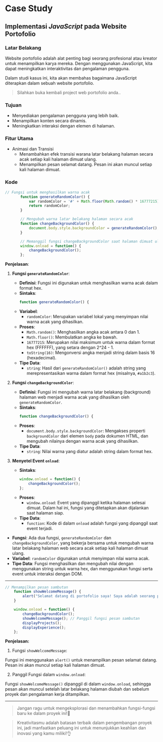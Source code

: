 # Case Study

## Implementasi *JavaScript* pada Website Portofolio

### Latar Belakang

Website portofolio adalah alat penting bagi seorang profesional atau kreator untuk menampilkan karya mereka. Dengan menggunakan JavaScript, kita dapat meningkatkan interaktivitas dan pengalaman pengguna.

Dalam studi kasus ini, kita akan membahas bagaimana JavaScript diterapkan dalam sebuah website portofolio.

> Silahkan buka kembali project web portofolio anda..

### Tujuan

+ Menyediakan pengalaman pengguna yang lebih baik.
+ Menampilkan konten secara dinamis.
+ Meningkatkan interaksi dengan elemen di halaman.

### Fitur Utama

- Animasi dan Transisi
   + Menambahkan efek transisi warana latar belakang halaman secara acak setiap kali halaman dimuat ulang.
   + Menampilkan pesan selamat datang. Pesan ini akan muncul setiap kali halaman dimuat.

### Kode 

 ```javascript
 // Fungsi untuk menghasilkan warna acak
        function generateRandomColor() {
            var randomColor = '#' + Math.floor(Math.random() * 16777215).toString(16);
            return randomColor;
        }

        // Mengubah warna latar belakang halaman secara acak
        function changeBackgroundColor() {
            document.body.style.backgroundColor = generateRandomColor();
        }

        // Memanggil fungsi changeBackgroundColor saat halaman dimuat ulang
        window.onload = function() {
            changeBackgroundColor();
        };
 ```
**Penjelasan**:

1. **Fungsi `generateRandomColor`**:
   - **Definisi**: Fungsi ini digunakan untuk menghasilkan warna acak dalam format hex.
   - **Sintaks**:
     ```javascript
     function generateRandomColor() {
     ```
   - **Variabel**:
     - `randomColor`: Merupakan variabel lokal yang menyimpan nilai warna acak yang dihasilkan.
   - **Proses**:
     - `Math.random()`: Menghasilkan angka acak antara 0 dan 1.
     - `Math.floor()`: Membulatkan angka ke bawah.
     - `16777215`: Merupakan nilai maksimum untuk warna dalam format hex (FFFFFF), yang setara dengan 2^24 - 1.
     - `toString(16)`: Mengonversi angka menjadi string dalam basis 16 (hexadecimal).
   - **Tipe Data**: 
     - `string`: Hasil dari `generateRandomColor()` adalah string yang merepresentasikan warna dalam format hex (misalnya, `#a1b2c3`).

2. **Fungsi `changeBackgroundColor`**:
   - **Definisi**: Fungsi ini mengubah warna latar belakang (background) halaman web menjadi warna acak yang dihasilkan oleh `generateRandomColor`.
   - **Sintaks**:
     ```javascript
     function changeBackgroundColor() {
     ```
   - **Proses**:
     - `document.body.style.backgroundColor`: Mengakses properti `backgroundColor` dari elemen `body` pada dokumen HTML, dan mengubah nilainya dengan warna acak yang dihasilkan.
   - **Tipe Data**:
     - `string`: Nilai warna yang diatur adalah string dalam format hex.

3. **Menyetel Event `onload`**:
   - **Sintaks**:
     ```javascript
     window.onload = function() {
         changeBackgroundColor();
     };
     ```
   - **Proses**:
     - `window.onload`: Event yang dipanggil ketika halaman selesai dimuat. Dalam hal ini, fungsi yang ditetapkan akan dijalankan saat halaman siap.
   - **Tipe Data**:
     - `function`: Kode di dalam `onload` adalah fungsi yang dipanggil saat event terjadi.

- **Fungsi**: Ada dua fungsi, `generateRandomColor` dan `changeBackgroundColor`, yang bekerja bersama untuk mengubah warna latar belakang halaman web secara acak setiap kali halaman dimuat ulang.
- **Variabel**: `randomColor` digunakan untuk menyimpan nilai warna acak.
- **Tipe Data**: Fungsi menghasilkan dan mengubah nilai dengan menggunakan string untuk warna hex, dan menggunakan fungsi serta event untuk interaksi dengan DOM.
---


```javascript
// Menampilkan pesan sambutan
    function showWelcomeMessage() {
        alert("Selamat datang di portofolio saya! Saya adalah seorang pengembang web yang penuh semangat.");
    }

    window.onload = function() {
        changeBackgroundColor();
        showWelcomeMessage(); // Panggil fungsi pesan sambutan
        displayProjects();
        displayExperience();
    };
```

**Penjelasan:**

1. Fungsi `showWelcomeMessage`:

Fungsi ini menggunakan `alert()` untuk menampilkan pesan selamat datang. Pesan ini akan muncul setiap kali halaman dimuat.

2. Panggil Fungsi dalam `window.onload`:

Fungsi `showWelcomeMessage()` dipanggil di dalam `window.onload`, sehingga pesan akan muncul setelah latar belakang halaman diubah dan sebelum proyek dan pengalaman kerja ditampilkan.

---

> Jangan ragu untuk mengeksplorasi dan menambahkan fungsi-fungsi baru ke dalam proyek ini!👀

> Kreativitasmu adalah batasan terbaik dalam pengembangan proyek ini, jadi manfaatkan peluang ini untuk menunjukkan keahlian dan inovasi yang kamu miliki!👌